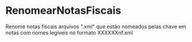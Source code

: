 # RenomearNotasFiscais
Renome notas fiscais arquivos ".xml" que estão nomeados pelas chave em notas com nomes legíveis no formato XXXXXXnf.xml
